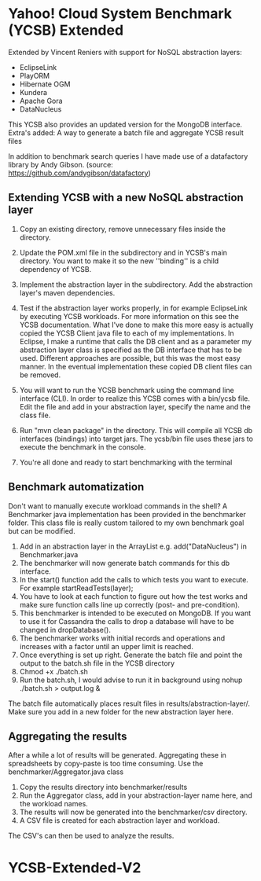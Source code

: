 Yahoo! Cloud System Benchmark (YCSB) Extended
======================================================
Extended by Vincent Reniers with support for NoSQL abstraction layers:
- EclipseLink
- PlayORM
- Hibernate OGM
- Kundera
- Apache Gora
- DataNucleus

This YCSB also provides an updated version for the MongoDB interface.
Extra's added: A way to generate a batch file and aggregate YCSB result files

In addition to benchmark search queries I have made use of a datafactory library
by Andy Gibson. (source: https://github.com/andygibson/datafactory)

Extending YCSB with a new NoSQL abstraction layer
---------------

1. Copy an existing directory, remove unnecessary files inside the directory.
2. Update the POM.xml file in the subdirectory and in YCSB's main directory.
   You want to make it so the new ''binding'' is a child dependency of YCSB.

3. Implement the abstraction layer in the subdirectory. Add the abstraction layer's maven dependencies.

4. Test if the abstraction layer works properly, in for example EclipseLink by executing YCSB workloads. For more information on this see the YCSB documentation. What I've done to make this more easy is actually copied the YCSB Client java file to each of my implementations. In Eclipse, I make a runtime that calls the DB client and as a parameter my abstraction layer class is specified as the DB interface that has to be used. Different approaches are possible, but this was the most easy manner. In the eventual implementation these copied DB client files can be removed.
    
5. You will want to run the YCSB benchmark using the command line interface (CLI). In order to realize this YCSB comes with a bin/ycsb file. Edit the file and add in your abstraction layer, specify the name and the class file.

6. Run "mvn clean package" in the directory. This will compile all YCSB db interfaces (bindings) into target jars. The ycsb/bin file uses these jars to execute the benchmark in the console.

7. You're all done and ready to start benchmarking with the terminal

Benchmark automatization
---------------
Don't want to manually execute workload commands in the shell?
A Benchmarker java implementation has been provided in the benchmarker folder.
This class file is really custom tailored to my own benchmark goal but can be modified.

1. Add in an abstraction layer in the ArrayList e.g. add("DataNucleus") in Benchmarker.java
2. The benchmarker will now generate batch commands for this db interface.
3. In the start() function add the calls to which tests you want to execute. For example startReadTests(layer);
4. You have to look at each function to figure out how the test works and make sure function calls line up correctly (post- and pre-condition).
5. This benchmarker is intended to be executed on MongoDB. If you want to use it for Cassandra the calls to drop a database will have to be changed in dropDatabase(). 
6. The benchmarker works with initial records and operations and increases with a factor until an upper limit is reached.
7. Once everything is set up right. Generate the batch file and point the output to the batch.sh file in the YCSB directory
8. Chmod +x ./batch.sh
9. Run the batch.sh, I would advise to run it in background using nohup ./batch.sh > output.log &

The batch file automatically places result files in results/abstraction-layer/.
Make sure you add in a new folder for the new abstraction layer here.

Aggregating the results
---------------
After a while a lot of results will be generated.
Aggregating these in spreadsheets by copy-paste is too time consuming.
Use the benchmarker/Aggregator.java class

1. Copy the results directory into benchmarker/results
2. Run the Aggregator class, add in your abstraction-layer name here, and the workload names.
3. The results will now be generated into the benchmarker/csv directory.
4. A CSV file is created for each abstraction layer and workload.

The CSV's can then be used to analyze the results.
# YCSB-Extended-V2
